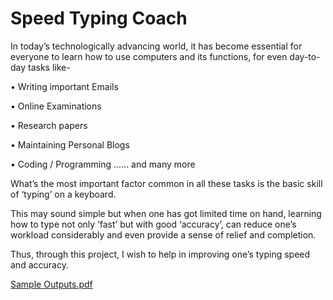 
# Speed Typing Coach

In today’s technologically advancing world, it has become essential for everyone to learn how to use computers and its functions, for even day-to-day tasks like-

• Writing important Emails

• Online Examinations

• Research papers

• Maintaining Personal Blogs

• Coding / Programming ...... and many more

What’s the most important factor common in all these tasks is the basic skill of ‘typing’ on a keyboard. 

This may sound simple but when one has got limited time on hand, learning how to type not only ‘fast’ but with good ‘accuracy’, can reduce one’s workload considerably and even provide a sense of relief and completion.

Thus, through this project, I wish to help in improving one’s typing speed and accuracy.

[Sample Outputs.pdf](https://github.com/Nandan-18/Speed-Typing-Coach/files/6213850/Sample.Outputs.pdf)
